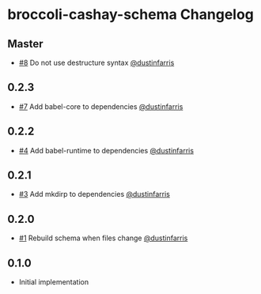 # broccoli-cashay-schema Changelog


## Master

- [#8](https://github.com/dustinfarris/broccoli-cashay-schema/pull/8)
  Do not use destructure syntax
  [@dustinfarris](https://github.com/dustinfarris)


## 0.2.3

- [#7](https://github.com/dustinfarris/broccoli-cashay-schema/pull/7)
  Add babel-core to dependencies
  [@dustinfarris](https://github.com/dustinfarris)


## 0.2.2

- [#4](https://github.com/dustinfarris/broccoli-cashay-schema/pull/4)
  Add babel-runtime to dependencies
  [@dustinfarris](https://github.com/dustinfarris)


## 0.2.1

- [#3](https://github.com/dustinfarris/broccoli-cashay-schema/pull/3)
  Add mkdirp to dependencies
  [@dustinfarris](https://github.com/dustinfarris)


## 0.2.0

- [#1](https://github.com/dustinfarris/broccoli-cashay-schema/pull/1)
  Rebuild schema when files change
  [@dustinfarris](https://github.com/dustinfarris)


## 0.1.0

- Initial implementation
